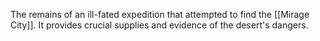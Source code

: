 The remains of an ill-fated expedition that attempted to find the [[Mirage City]]. It provides crucial supplies and evidence of the desert's dangers.